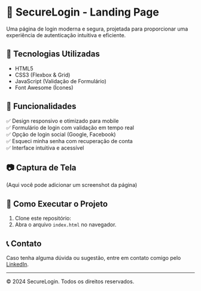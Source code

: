 # 🔐 SecureLogin - Landing Page

Uma página de login moderna e segura, projetada para proporcionar uma experiência de autenticação intuitiva e eficiente.

## 📌 Tecnologias Utilizadas  
- HTML5  
- CSS3 (Flexbox & Grid)  
- JavaScript (Validação de Formulário)  
- Font Awesome (Ícones)  

## 🎯 Funcionalidades  
✅ Design responsivo e otimizado para mobile  
✅ Formulário de login com validação em tempo real  
✅ Opção de login social (Google, Facebook)  
✅ Esqueci minha senha com recuperação de conta  
✅ Interface intuitiva e acessível  

## 📷 Captura de Tela  
(Aqui você pode adicionar um screenshot da página)  

## 🚀 Como Executar o Projeto  
1. Clone este repositório:  
2. Abra o arquivo `index.html` no navegador.  

## 📞 Contato  
Caso tenha alguma dúvida ou sugestão, entre em contato comigo pelo [LinkedIn](https://www.linkedin.com/in/francisco-ngonde-afonso-1b903b204/).  

---
© 2024 SecureLogin. Todos os direitos reservados.
